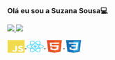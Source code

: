 ### Olá eu sou a Suzana Sousa💻

<div>
 <a href="https://suzana/suzanaSousa">
 <img height="180em" src="https://github-readme-stats.vercel.app/api?username=SuzanaSousa&show_icons=true&theme=synthwave&include_all_commits-true&count_private-true"/>
 <img height="300em" src="(https://github-readme-stats.vercel.app/api/top-langs/?username=SuzanaSousa&layout=compact&langs_count-16&theme-synthwave"/>
<div>
<div style="display: inline_block"><br>
    <img align="center" alt="Su-Js" height="30" width="40" src="https://raw.githubusercontent.com/devicons/devicon/master/icons/javascript/javascript-plain.svg">
    <img align="center" alt="Su-React" height="30" width="40" src="https://raw.githubusercontent.com/devicons/devicon/master/icons/react/react-original.svg">
    <img align="center" alt="Su-HTML" height="30" width="40" src="https://raw.githubusercontent.com/devicons/devicon/master/icons/html5/html5-original.svg">
    <img align="center" alt="Su-CSS" height="30" width="40" src="https://raw.githubusercontent.com/devicons/devicon/master/icons/css3/css3-original.svg">

</div>
  
  ##







